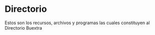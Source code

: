 # Directorio
Estos son los recursos, archivos y programas las cuales constituyen al Directorio Buextra
